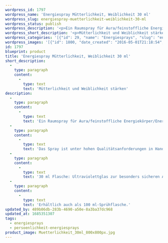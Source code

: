```yaml
---
wordpress_id: 1797
wordpress_name: 'Energiespray Mütterlichkeit, Weiblichkeit 30 ml'
wordpress_slug: energiespray-muetterlichkeit-weiblichkeit-30-ml
wordpress_status: publish
wordpress_description: '<p>Ein Raumspray für Aura/feinstoffliche Energiekörper/Energiefelder in Räumen mit einem aktivierbaren Informationsfeld zu: Die eigene, individuelle Mütterlichkeit &amp; Weiblichkeit stärken. Mütterliche &amp; weibliche Gedanken, Gefühle und Handlungen in Bezug zu sich und zu anderen; die sogenannten "Innere Frau", die weibliche Seite der eigenen, individuellen Persönlichkeit stärken.</p><p>Das Spray ist unter hohen Qualitätsanforderungen in Handarbeit in Deutschland hergestellt aus mehrfach gereinigtem und energetisiertem Wasser (76%, konserviert mit 96%igem Weingeist (24%). Abgestimmt auf die Energie ist die Komposition von naturreinen ätherischen Ölen*.</p><p>30 ml Flasche: Ultraviolettglas zur besonders sicheren Aufbewahrung mit hochwertigem, goldfarbenen Metallpumpzerstäuber (Steigrohr: Plastik). Etikett: Wasserfest, leicht energetisiert mit dem Informationsfeld des Airsprays.</p><p>Erhältlich auch als <a href="https://my.feenbaum.de/produkt/energiespray-muetterlichkeit-weiblichkeit-100-ml/">100 ml-Sprühflasche</a>.</p><p><a href="https://my.feenbaum.de/anwendung-energiesprays/">Anwendungshinweise</a></p>'
wordpress_short_description: '<p>Mütterlichkeit und Weiblichkeit stärken</p>'
wordpress_categories: '[{"id": 29, "name": "Energiesprays", "slug": "energiesprays"}, {"id": 89, "name": "Pers\u00f6nlichkeit", "slug": "persoenlichkeit-energiesprays"}]'
wordpress_images: '[{"id": 1800, "date_created": "2016-05-01T21:18:54", "date_created_gmt": "2016-05-01T17:18:54", "date_modified": "2016-05-01T21:18:54", "date_modified_gmt": "2016-05-01T17:18:54", "src": "https://my.feenbaum.de/wp-content/uploads/2016/04/Muetterlichkeit_30ml_800x800px.jpg", "name": "Muetterlichkeit_30ml_800x800px", "alt": ""}]'
id: 1797
blueprint: product
title: 'Energiespray Mütterlichkeit, Weiblichkeit 30 ml'
short_description:
  -
    type: paragraph
    content:
      -
        type: text
        text: 'Mütterlichkeit und Weiblichkeit stärken'
description:
  -
    type: paragraph
    content:
      -
        type: text
        text: 'Ein Raumspray für Aura/feinstoffliche Energiekörper/Energiefelder in Räumen mit einem aktivierbaren Informationsfeld zu: Die eigene, individuelle Mütterlichkeit & Weiblichkeit stärken. Mütterliche & weibliche Gedanken, Gefühle und Handlungen in Bezug zu sich und zu anderen; die sogenannten "Innere Frau", die weibliche Seite der eigenen, individuellen Persönlichkeit stärken.'
  -
    type: paragraph
    content:
      -
        type: text
        text: 'Das Spray ist unter hohen Qualitätsanforderungen in Handarbeit in Deutschland hergestellt aus mehrfach gereinigtem und energetisiertem Wasser (76%, konserviert mit 96%igem Weingeist (24%). Abgestimmt auf die Energie ist die Komposition von naturreinen ätherischen Ölen*.'
  -
    type: paragraph
    content:
      -
        type: text
        text: '30 ml Flasche: Ultraviolettglas zur besonders sicheren Aufbewahrung mit hochwertigem, goldfarbenen Metallpumpzerstäuber (Steigrohr: Plastik). Etikett: Wasserfest, leicht energetisiert mit dem Informationsfeld des Airsprays.'
  -
    type: paragraph
    content:
      -
        type: text
        text: 'Erhältlich auch als 100 ml-Sprühflasche.'
updated_by: 489b06db-283b-4690-a50e-8a3ba37dc968
updated_at: 1685351307
tags:
  - energiesprays
  - persoenlichkeit-energiesprays
product_image: Muetterlichkeit_30ml_800x800px.jpg
---
```

